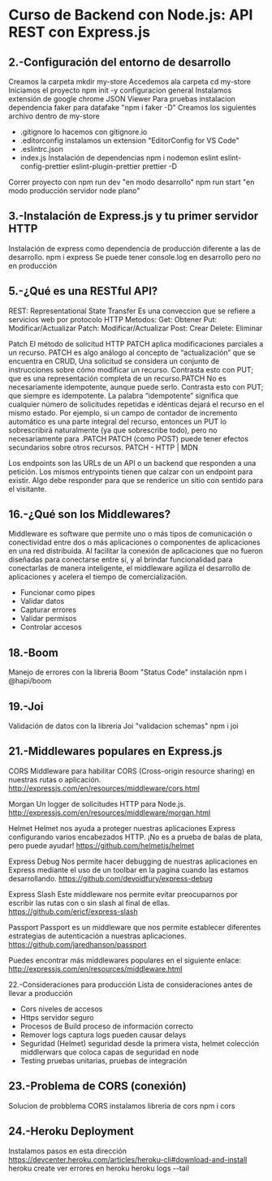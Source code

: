 # Curso de Backend con Node.js: API REST con Express.js

2.-Configuración del entorno de desarrollo
------------------------------------------
Creamos la carpeta mkdir my-store
Accedemos ala carpeta cd my-store
Iniciamos el proyecto npm init -y configuracion general
Instalamos extensión de google chrome JSON Viewer
Para pruebas instalacion dependencia faker para datafake "npm i faker -D"
Creamos los siguientes archivo dentro de my-store
  - .gitignore lo hacemos con gitignore.io
  - .editorconfig instalamos un extension "EditorConfig for VS Code"
  - .eslintrc.json
  - index.js
Instalación de dependencias 
npm i nodemon eslint eslint-config-prettier eslint-plugin-prettier prettier -D

Correr proyecto con
npm run dev "en modo desarrollo"
npm run start "en modo producción servidor node plano"

3.-Instalación de Express.js y tu primer servidor HTTP
------------------------------------------------------
Instalación de express como dependencia de producción diferente a las de desarrollo.
npm i express
Se puede tener console.log en desarrollo pero no en producción 

5.-¿Qué es una RESTful API?
---------------------------

REST: Representational State Transfer
Es una conveccion que se refiere a servicios web por protocolo HTTP
Metodos:
    Get: Obtener
    Put: Modificar/Actualizar
    Patch: Modificar/Actualizar
    Post: Crear
    Delete: Eliminar

Patch
El método de solicitud HTTP PATCH aplica modificaciones parciales a un recurso.
PATCH es algo análogo al concepto de “actualización” que se encuentra en CRUD, Una solicitud se considera un conjunto de instrucciones sobre cómo modificar un recurso. Contrasta esto con PUT; que es una representación completa de un recurso.PATCH
No es necesariamente idempotente, aunque puede serlo. Contrasta esto con PUT; que siempre es idempotente.
La palabra “idempotente” significa que cualquier número de solicitudes repetidas e idénticas dejará el recurso en el mismo estado.
Por ejemplo, si un campo de contador de incremento automático es una parte integral del recurso, entonces un PUT lo sobrescribirá naturalmente (ya que sobrescribe todo), pero no necesariamente para .PATCH
PATCH (como POST) puede tener efectos secundarios sobre otros recursos.
PATCH - HTTP | MDN

Los endpoints son las URLs de un API o un backend que responden a una petición. Los mismos entrypoints tienen que calzar con un endpoint para existir. Algo debe responder para que se renderice un sitio con sentido para el visitante.


16.-¿Qué son los Middlewares?
-----------------------------
Middleware es software que permite uno o más tipos de comunicación o conectividad entre dos o más aplicaciones o componentes de aplicaciones en una red distribuida. Al facilitar la conexión de aplicaciones que no fueron diseñadas para conectarse entre sí, y al brindar funcionalidad para conectarlas de manera inteligente, el middleware agiliza el desarrollo de aplicaciones y acelera el tiempo de comercialización.
 - Funcionar como pipes
 - Validar datos
 - Capturar errores
 - Validar permisos
 - Controlar accesos

18.-Boom
--------
Manejo de errores con la libreria Boom "Status Code"
instalación npm i @hapi/boom

19.-Joi
-------
Validación de datos con la libreria Joi "validacion schemas"
npm i joi

21.-Middlewares populares en Express.js
---------------------------------------
CORS
Middleware para habilitar CORS (Cross-origin resource sharing) en nuestras rutas o aplicación. http://expressjs.com/en/resources/middleware/cors.html

Morgan
Un logger de solicitudes HTTP para Node.js. http://expressjs.com/en/resources/middleware/morgan.html

Helmet
Helmet nos ayuda a proteger nuestras aplicaciones Express configurando varios encabezados HTTP. ¡No es a prueba de balas de plata, pero puede ayudar! https://github.com/helmetjs/helmet

Express Debug
Nos permite hacer debugging de nuestras aplicaciones en Express mediante el uso de un toolbar en la pagina cuando las estamos desarrollando. https://github.com/devoidfury/express-debug

Express Slash
Este middleware nos permite evitar preocuparnos por escribir las rutas con o sin slash al final de ellas. https://github.com/ericf/express-slash

Passport
Passport es un middleware que nos permite establecer diferentes estrategias de autenticación a nuestras aplicaciones. https://github.com/jaredhanson/passport

Puedes encontrar más middlewares populares en el siguiente enlace: http://expressjs.com/en/resources/middleware.html

22.-Consideraciones para producción
Lista de consideraciones antes de llevar a producción
 - Cors niveles de accesos
 - Https servidor seguro
 - Procesos de Build proceso de información correcto
 - Remover logs captura logs pueden causar delays
 - Seguridad (Helmet) seguridad desde la primera vista, helmet colección middlerwars que coloca capas de seguridad en node
 - Testing pruebas unitarias, pruebas de integración

23.-Problema de CORS (conexión)
-------------------------------
Solucion de probblema CORS
instalamos libreria de cors
npm i cors

24.-Heroku Deployment
---------------------
Instalamos pasos en esta dirección
https://devcenter.heroku.com/articles/heroku-cli#download-and-install
heroku create
ver errores en heroku
heroku logs --tail

